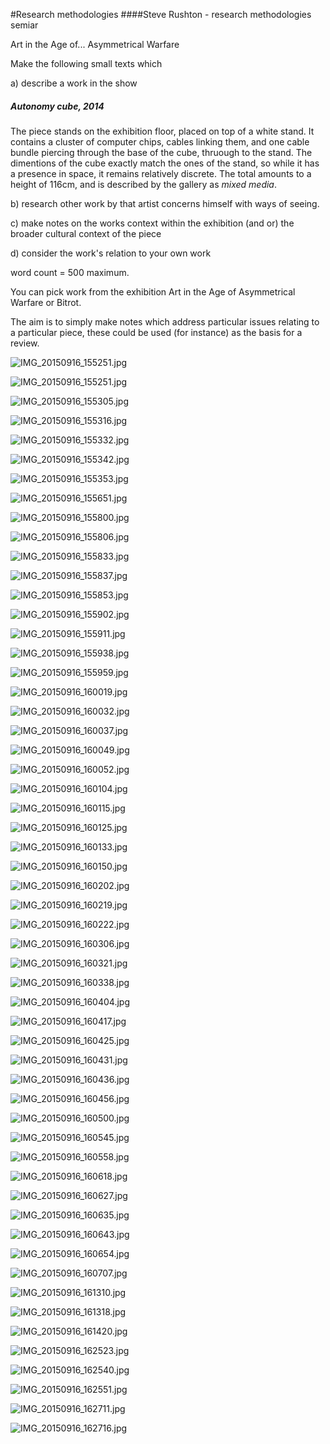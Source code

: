 #Research methodologies
####Steve Rushton - research methodologies semiar

Art in the Age of... Asymmetrical Warfare

Make the following small texts which

a) describe a work in the show

##### *Autonomy cube*, 2014
The piece stands on the exhibition floor, placed on top of a white stand. It contains a cluster of computer chips, cables linking them, and one cable bundle piercing through the base of the cube, thruough to the stand. The dimentions of the cube exactly match the ones of the stand, so while it has a presence in space, it remains relatively discrete. The total amounts to a height of 116cm, and is described by the gallery as *mixed media*.

b) research other work by that artist
concerns himself with ways of seeing.

c) make notes on the works context within the exhibition (and or) the broader cultural context of the piece

d) consider the work's relation to your own work

word count = 500 maximum.

You can pick work from the exhibition Art in the Age of Asymmetrical
Warfare or Bitrot.

The aim is to simply make notes which address particular issues relating to
a particular piece, these could be used (for instance) as the basis for a
review.

![IMG_20150916_155251.jpg](IMG_20150916_155251.jpg)

![IMG_20150916_155251.jpg](IMG_20150916_155251.jpg)

![IMG_20150916_155305.jpg](IMG_20150916_155305.jpg)

![IMG_20150916_155316.jpg](IMG_20150916_155316.jpg)

![IMG_20150916_155332.jpg](IMG_20150916_155332.jpg)

![IMG_20150916_155342.jpg](IMG_20150916_155342.jpg)

![IMG_20150916_155353.jpg](IMG_20150916_155353.jpg)

![IMG_20150916_155651.jpg](IMG_20150916_155651.jpg)

![IMG_20150916_155800.jpg](IMG_20150916_155800.jpg)

![IMG_20150916_155806.jpg](IMG_20150916_155806.jpg)

![IMG_20150916_155833.jpg](IMG_20150916_155833.jpg)

![IMG_20150916_155837.jpg](IMG_20150916_155837.jpg)

![IMG_20150916_155853.jpg](IMG_20150916_155853.jpg)

![IMG_20150916_155902.jpg](IMG_20150916_155902.jpg)

![IMG_20150916_155911.jpg](IMG_20150916_155911.jpg)

![IMG_20150916_155938.jpg](IMG_20150916_155938.jpg)

![IMG_20150916_155959.jpg](IMG_20150916_155959.jpg)

![IMG_20150916_160019.jpg](IMG_20150916_160019.jpg)

![IMG_20150916_160032.jpg](IMG_20150916_160032.jpg)

![IMG_20150916_160037.jpg](IMG_20150916_160037.jpg)

![IMG_20150916_160049.jpg](IMG_20150916_160049.jpg)

![IMG_20150916_160052.jpg](IMG_20150916_160052.jpg)

![IMG_20150916_160104.jpg](IMG_20150916_160104.jpg)

![IMG_20150916_160115.jpg](IMG_20150916_160115.jpg)

![IMG_20150916_160125.jpg](IMG_20150916_160125.jpg)

![IMG_20150916_160133.jpg](IMG_20150916_160133.jpg)

![IMG_20150916_160150.jpg](IMG_20150916_160150.jpg)

![IMG_20150916_160202.jpg](IMG_20150916_160202.jpg)

![IMG_20150916_160219.jpg](IMG_20150916_160219.jpg)

![IMG_20150916_160222.jpg](IMG_20150916_160222.jpg)

![IMG_20150916_160306.jpg](IMG_20150916_160306.jpg)

![IMG_20150916_160321.jpg](IMG_20150916_160321.jpg)

![IMG_20150916_160338.jpg](IMG_20150916_160338.jpg)

![IMG_20150916_160404.jpg](IMG_20150916_160404.jpg)

![IMG_20150916_160417.jpg](IMG_20150916_160417.jpg)

![IMG_20150916_160425.jpg](IMG_20150916_160425.jpg)

![IMG_20150916_160431.jpg](IMG_20150916_160431.jpg)

![IMG_20150916_160436.jpg](IMG_20150916_160436.jpg)

![IMG_20150916_160456.jpg](IMG_20150916_160456.jpg)

![IMG_20150916_160500.jpg](IMG_20150916_160500.jpg)

![IMG_20150916_160545.jpg](IMG_20150916_160545.jpg)

![IMG_20150916_160558.jpg](IMG_20150916_160558.jpg)

![IMG_20150916_160618.jpg](IMG_20150916_160618.jpg)

![IMG_20150916_160627.jpg](IMG_20150916_160627.jpg)

![IMG_20150916_160635.jpg](IMG_20150916_160635.jpg)

![IMG_20150916_160643.jpg](IMG_20150916_160643.jpg)

![IMG_20150916_160654.jpg](IMG_20150916_160654.jpg)

![IMG_20150916_160707.jpg](IMG_20150916_160707.jpg)

![IMG_20150916_161310.jpg](IMG_20150916_161310.jpg)

![IMG_20150916_161318.jpg](IMG_20150916_161318.jpg)

![IMG_20150916_161420.jpg](IMG_20150916_161420.jpg)

![IMG_20150916_162523.jpg](IMG_20150916_162523.jpg)

![IMG_20150916_162540.jpg](IMG_20150916_162540.jpg)

![IMG_20150916_162551.jpg](IMG_20150916_162551.jpg)

![IMG_20150916_162711.jpg](IMG_20150916_162711.jpg)

![IMG_20150916_162716.jpg](IMG_20150916_162716.jpg)
